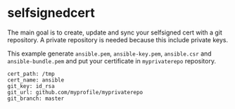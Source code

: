 # selfsignedcert

The main goal is to create, update and sync your selfsigned cert with a git repository.
A private repository is needed because this include private keys. 

This example generate `ansible.pem`, `ansible-key.pem`, `ansible.csr` and `ansible-bundle.pem` and put your certificate in `myprivaterepo` repository.

```
cert_path: /tmp
cert_name: ansible
git_key: id_rsa
git_url: github.com/myprofile/myprivaterepo
git_branch: master
```
